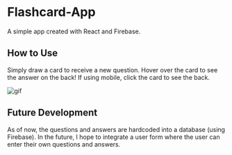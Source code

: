 # Flashcard-App
A simple app created with React and Firebase. 

## How to Use
Simply draw a card to receive a new question. Hover over the card to see the answer on the back! If using mobile, click the card to see the back.

![gif](https://i.gyazo.com/6bcf53faeaeceafd6d0f94ffec2e7fc5.gif)

## Future Development
As of now, the questions and answers are hardcoded into a database (using Firebase). In the future, I hope to integrate a user form where the user can enter their own questions and answers. 
